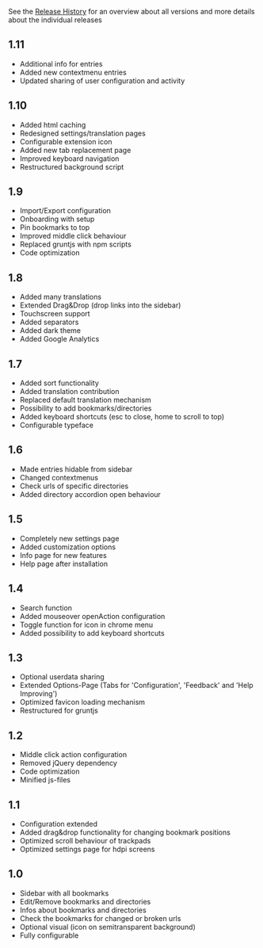See the [Release History](https://github.com/Kiuryy/Bookmark_Sidebar/releases) for an overview about all versions and more details about the individual releases

## 1.11
 - Additional info for entries
 - Added new contextmenu entries
 - Updated sharing of user configuration and activity

## 1.10
 - Added html caching
 - Redesigned settings/translation pages
 - Configurable extension icon
 - Added new tab replacement page
 - Improved keyboard navigation
 - Restructured background script

## 1.9
 - Import/Export configuration
 - Onboarding with setup
 - Pin bookmarks to top
 - Improved middle click behaviour
 - Replaced gruntjs with npm scripts
 - Code optimization

## 1.8
 - Added many translations
 - Extended Drag&Drop (drop links into the sidebar)
 - Touchscreen support
 - Added separators
 - Added dark theme
 - Added Google Analytics

## 1.7
 - Added sort functionality
 - Added translation contribution
 - Replaced default translation mechanism
 - Possibility to add bookmarks/directories
 - Added keyboard shortcuts (esc to close, home to scroll to top)
 - Configurable typeface

## 1.6
 - Made entries hidable from sidebar
 - Changed contextmenus
 - Check urls of specific directories
 - Added directory accordion open behaviour

## 1.5
 - Completely new settings page
 - Added customization options
 - Info page for new features
 - Help page after installation

## 1.4
 - Search function
 - Added mouseover openAction configuration
 - Toggle function for icon in chrome menu
 - Added possibility to add keyboard shortcuts

## 1.3
 - Optional userdata sharing
 - Extended Options-Page (Tabs for 'Configuration', 'Feedback' and 'Help Improving')
 - Optimized favicon loading mechanism
 - Restructured for gruntjs

## 1.2
 - Middle click action configuration
 - Removed jQuery dependency
 - Code optimization
 - Minified js-files

## 1.1
 - Configuration extended
 - Added drag&drop functionality for changing bookmark positions
 - Optimized scroll behaviour of trackpads
 - Optimized settings page for hdpi screens

## 1.0
 - Sidebar with all bookmarks
 - Edit/Remove bookmarks and directories
 - Infos about bookmarks and directories
 - Check the bookmarks for changed or broken urls
 - Optional visual (icon on semitransparent background)
 - Fully configurable
